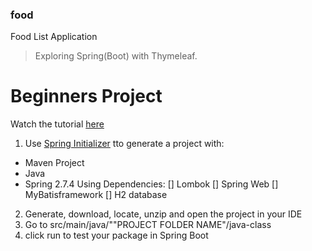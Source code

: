 ### food
 Food List Application

>  Exploring Spring(Boot) with Thymeleaf.

# Beginners Project
Watch the tutorial [here](https://www.youtube.com/watch?v=hoVUmn8ZCOo "Spring Boot Thymeleaf Tutorial for beginners")

1. Use [Spring Initializer](https://start.spring.io/) tto generate a project with:
- Maven Project
- Java
- Spring 2.7.4
Using Dependencies:
[] Lombok
[] Spring Web
[] MyBatisframework
[] H2 database
2. Generate, download, locate, unzip and open the project in your IDE
3. Go to src/main/java/""PROJECT FOLDER NAME"/java-class
4. click run to test your package in Spring Boot